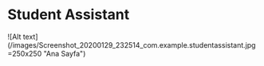 # Student Assistant

![Alt text](/images/Screenshot_20200129_232514_com.example.studentassistant.jpg =250x250 "Ana Sayfa")
